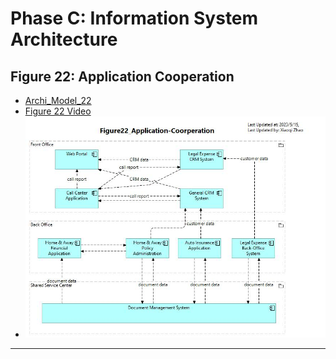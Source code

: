 # Phase C: Information System Architecture

## Figure 22: Application Cooperation

- [Archi_Model_22](./Phase_C_IS_Architecture_Application/22-Application-Cooperation.archimate)
- [Figure 22 Video](https://youtu.be/tDn6aAQz5Ho)
- ![Figure 22](./Phase_C_IS_Architecture_Application/Figure22_Application-Coorperation.jpg)

---

